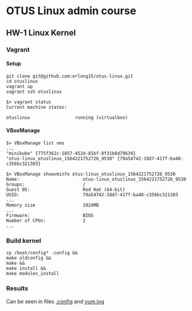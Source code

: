 
# OTUS Linux admin course

## HW-1 Linux Kernel

### Vagrant

#### Setup 

```
git clone git@github.com:erlong15/otus-linux.git  
cd otuslinux  
vagrant up  
vagrant ssh otuslinux  

$> vagrant status
Current machine states:

otuslinux                 running (virtualbox)
```

#### VBoxManage

```
$> VBoxManage list vms
...
"minikube" {775f362c-1857-452d-81bf-8f31b8d79639}
"otus-linux_otuslinux_1564221752726_9530" {79a54742-18d7-417f-ba48-c356bc321303}

$> VBoxManage showvminfo otus-linux_otuslinux_1564221752726_9530
Name:                        otus-linux_otuslinux_1564221752726_9530
Groups:                      /
Guest OS:                    Red Hat (64-bit)
UUID:                        79a54742-18d7-417f-ba48-c356bc321303
...
Memory size                  1024MB
...
Firmware:                    BIOS
Number of CPUs:              2
...

```

### Build kernel
```
cp /boot/config* .config &&
make oldconfig &&
make &&
make install &&
make modules_install
```

### Results 

Can be seen in files [.config](.config) and [yum.log](yum.log)
